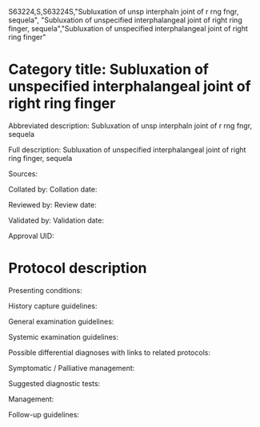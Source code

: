 S63224,S,S63224S,"Subluxation of unsp interphaln joint of r rng fngr, sequela", "Subluxation of unspecified interphalangeal joint of right ring finger, sequela","Subluxation of unspecified interphalangeal joint of right ring finger"
# Category title: Subluxation of unspecified interphalangeal joint of right ring finger

Abbreviated description: Subluxation of unsp interphaln joint of r rng fngr, sequela

Full description: Subluxation of unspecified interphalangeal joint of right ring finger, sequela

Sources:

Collated by:
Collation date:

Reviewed by:
Review date:

Validated by:
Validation date:

Approval UID:

# Protocol description

Presenting conditions:

History capture guidelines:

General examination guidelines:

Systemic examination guidelines:

Possible differential diagnoses with links to related protocols:

Symptomatic / Palliative management:

Suggested diagnostic tests:

Management:

Follow-up guidelines:
